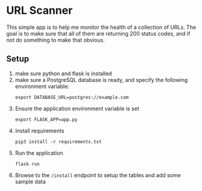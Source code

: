 # URL Scanner
This simple app is to help me monitor the health of a collection of URLs. The goal is to make sure that all of them are returning 200 status codes, and if not do something to make that obvious. 

## Setup
1. make sure python and flask is installed
1. make sure a PostgreSQL database is ready, and specify the following environment variable: 
    ```
    export DATABASE_URL=postgres://example.com
    ```
1. Ensure the application environment variable is set
    ```
    export FLASK_APP=app.py
    ```
1. Install requirements
    ```
    pip3 install -r requirements.txt
    ```
1. Run the application
    ```
    flask run
    ```
1. Browse to the `/install` endpoint to setup the tables and add some sample data